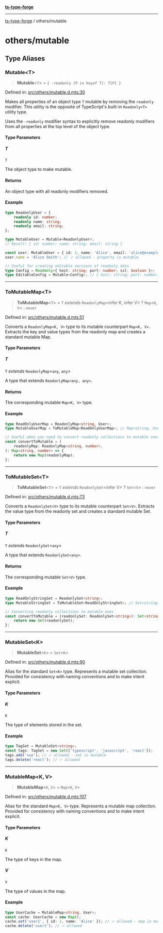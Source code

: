 [**ts-type-forge**](../README.md)

---

[ts-type-forge](../README.md) / others/mutable

# others/mutable

## Type Aliases

### Mutable\<T\>

> **Mutable**\<`T`\> = `{ -readonly [P in keyof T]: T[P] }`

Defined in: [src/others/mutable.d.mts:30](https://github.com/noshiro-pf/ts-type-forge/blob/main/src/others/mutable.d.mts#L30)

Makes all properties of an object type `T` mutable by removing the `readonly` modifier.
This utility is the opposite of TypeScript's built-in `Readonly<T>` utility type.

Uses the `-readonly` modifier syntax to explicitly remove readonly modifiers
from all properties at the top level of the object type.

#### Type Parameters

##### T

`T`

The object type to make mutable.

#### Returns

An object type with all readonly modifiers removed.

#### Example

```ts
type ReadonlyUser = {
    readonly id: number;
    readonly name: string;
    readonly email: string;
};

type MutableUser = Mutable<ReadonlyUser>;
// Result: { id: number; name: string; email: string }

const user: MutableUser = { id: 1, name: 'Alice', email: 'alice@example.com' };
user.name = 'Alice Smith'; // ✓ allowed - property is mutable

// Useful for creating editable versions of readonly data
type Config = Readonly<{ host: string; port: number; ssl: boolean }>;
type EditableConfig = Mutable<Config>; // { host: string; port: number; ssl: boolean }
```

---

### ToMutableMap\<T\>

> **ToMutableMap**\<`T`\> = `T` _extends_ `ReadonlyMap`\<infer K, infer V\> ? `Map`\<`K`, `V`\> : `never`

Defined in: [src/others/mutable.d.mts:51](https://github.com/noshiro-pf/ts-type-forge/blob/main/src/others/mutable.d.mts#L51)

Converts a `ReadonlyMap<K, V>` type to its mutable counterpart `Map<K, V>`.
Extracts the key and value types from the readonly map and creates a standard mutable Map.

#### Type Parameters

##### T

`T` _extends_ `ReadonlyMap`\<`any`, `any`\>

A type that extends `ReadonlyMap<any, any>`.

#### Returns

The corresponding mutable `Map<K, V>` type.

#### Example

```ts
type ReadOnlyUserMap = ReadonlyMap<string, User>;
type MutableUserMap = ToMutableMap<ReadOnlyUserMap>; // Map<string, User>

// Useful when you need to convert readonly collections to mutable ones
const convertToMutable = (
    readonlyMap: ReadonlyMap<string, number>,
): Map<string, number> => {
    return new Map(readonlyMap);
};
```

---

### ToMutableSet\<T\>

> **ToMutableSet**\<`T`\> = `T` _extends_ `ReadonlySet`\<infer V\> ? `Set`\<`V`\> : `never`

Defined in: [src/others/mutable.d.mts:73](https://github.com/noshiro-pf/ts-type-forge/blob/main/src/others/mutable.d.mts#L73)

Converts a `ReadonlySet<V>` type to its mutable counterpart `Set<V>`.
Extracts the value type from the readonly set and creates a standard mutable Set.

#### Type Parameters

##### T

`T` _extends_ `ReadonlySet`\<`any`\>

A type that extends `ReadonlySet<any>`.

#### Returns

The corresponding mutable `Set<V>` type.

#### Example

```ts
type ReadOnlyStringSet = ReadonlySet<string>;
type MutableStringSet = ToMutableSet<ReadOnlyStringSet>; // Set<string>

// Converting readonly collections to mutable ones
const convertToMutable = (readonlySet: ReadonlySet<string>): Set<string> => {
    return new Set(readonlySet);
};
```

---

### MutableSet\<K\>

> **MutableSet**\<`K`\> = `Set`\<`K`\>

Defined in: [src/others/mutable.d.mts:90](https://github.com/noshiro-pf/ts-type-forge/blob/main/src/others/mutable.d.mts#L90)

Alias for the standard `Set<K>` type. Represents a mutable set collection.
Provided for consistency with naming conventions and to make intent explicit.

#### Type Parameters

##### K

`K`

The type of elements stored in the set.

#### Example

```ts
type TagSet = MutableSet<string>;
const tags: TagSet = new Set(['typescript', 'javascript', 'react']);
tags.add('vue'); // ✓ allowed - set is mutable
tags.delete('react'); // ✓ allowed
```

---

### MutableMap\<K, V\>

> **MutableMap**\<`K`, `V`\> = `Map`\<`K`, `V`\>

Defined in: [src/others/mutable.d.mts:107](https://github.com/noshiro-pf/ts-type-forge/blob/main/src/others/mutable.d.mts#L107)

Alias for the standard `Map<K, V>` type. Represents a mutable map collection.
Provided for consistency with naming conventions and to make intent explicit.

#### Type Parameters

##### K

`K`

The type of keys in the map.

##### V

`V`

The type of values in the map.

#### Example

```ts
type UserCache = MutableMap<string, User>;
const cache: UserCache = new Map();
cache.set('user1', { id: 1, name: 'Alice' }); // ✓ allowed - map is mutable
cache.delete('user1'); // ✓ allowed
```
